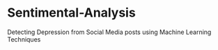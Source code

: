 # Sentimental-Analysis
Detecting Depression from Social Media posts using Machine Learning Techniques
